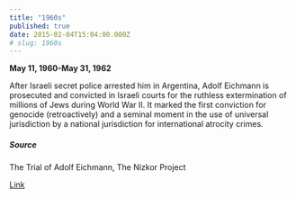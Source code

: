 ```yaml
---
title: "1960s"
published: true
date: 2015-02-04T15:04:00.000Z
# slug: 1960s
---
```


**May 11, 1960-May 31, 1962**

After Israeli secret police arrested him in Argentina, Adolf Eichmann is prosecuted and convicted in Israeli courts for the ruthless extermination of millions of Jews during World War II. It marked the first conviction for genocide (retroactively) and a seminal moment in the use of universal jurisdiction by a national jurisdiction for international atrocity crimes.

##### Source

The Trial of Adolf Eichmann, The Nizkor Project

[Link](http://www.nizkor.org/hweb/people/e/eichmann-adolf/transcripts/)
